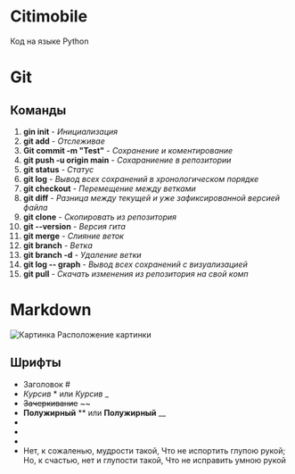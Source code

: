 # Citimobile

Код на языке Python
# **Git**
## Команды
1.  __gin init__ - *Инициализация*
2.  __git add__ - *Отслеживае*
3.  __Git commit -m "Test"__ - *Сохранение и коментирование*
4.  __git push -u origin main__ - *Сохараниение в репозитории*
5.  __git status__ - *Статус*
6.  __git log__ - *Вывод всех сохранений в хронологическом порядке*
7.  __git checkout__ - *Перемещение между ветками*
8.  __git diff__ - *Разница между текущей и уже зафиксированной версией файла*
9.  __git clone__ - *Скопировать из репозитория*
10. __git --version__ - *Версия гита*
11. __git merge__ - *Слияние веток*
12. __git branch__ - *Ветка*
13. __git branch -d__ - *Удаление ветки*
14. __git log -- graph__ - *Вывод всех сохранений с визуализацией*
15.  __git pull__ - *Скачать изменения из репозитория на свой комп*



# Markdown
![Картинка](../images/Introduction.png) Расположение картинки
## Шрифты
* Заголовок #
* *Курсив* * или _Курсив_ _
* ~~Зачеркивание~~ ~~
* **Полужирный** ** или __Полужирный__ __
*
*
*
* Нет, к сожаленью, мудрости такой, Что не испортить глупою рукой; Но, к счастью, нет и глупости такой, Что не исправить умною рукой